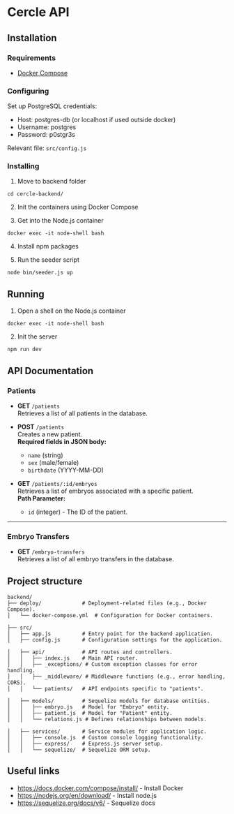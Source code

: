# Cercle API

## Installation

### Requirements
- [Docker Compose](https://docs.docker.com/compose/install/)

### Configuring
Set up PostgreSQL credentials:
* Host: postgres-db (or localhost if used outside docker)
* Username: postgres
* Password: p0stgr3s

Relevant file: `src/config.js`

### Installing
1. Move to backend folder
```
cd cercle-backend/
```

2. Init the containers using Docker Compose

3. Get into the Node.js container
```
docker exec -it node-shell bash
```

4. Install npm packages

5. Run the seeder script
```
node bin/seeder.js up
```

## Running
1. Open a shell on the Node.js container
```
docker exec -it node-shell bash
```

2. Init the server
```
npm run dev
```

## API Documentation

### Patients
- **GET** `/patients`  
  Retrieves a list of all patients in the database.

- **POST** `/patients`  
  Creates a new patient.  
  **Required fields in JSON body:**  
  - `name` (string)  
  - `sex` (male/female)  
  - `birthdate` (YYYY-MM-DD)

- **GET** `/patients/:id/embryos`  
  Retrieves a list of embryos associated with a specific patient.  
  **Path Parameter:**  
  - `id` (integer) - The ID of the patient.

---

### Embryo Transfers
- **GET** `/embryo-transfers`  
  Retrieves a list of all embryo transfers in the database.


## Project structure
```
backend/
├── deploy/             # Deployment-related files (e.g., Docker Compose).
│   └── docker-compose.yml  # Configuration for Docker containers.

├── src/                
│   ├── app.js          # Entry point for the backend application.
│   ├── config.js       # Configuration settings for the application.

│   ├── api/            # API routes and controllers.
│   │   ├── index.js    # Main API router.
│   │   ├── _exceptions/ # Custom exception classes for error handling.
│   │   ├── _middleware/ # Middleware functions (e.g., error handling, CORS).
│   │   └── patients/   # API endpoints specific to "patients".

│   ├── models/         # Sequelize models for database entities.
│   │   ├── embryo.js   # Model for "Embryo" entity.
│   │   ├── patient.js  # Model for "Patient" entity.
│   │   └── relations.js # Defines relationships between models.

│   ├── services/       # Service modules for application logic.
│   │   ├── console.js  # Custom console logging functionality.
│   │   ├── express/    # Express.js server setup.
│   │   └── sequelize/  # Sequelize ORM setup.
```

## Useful links
- https://docs.docker.com/compose/install/ - Install Docker
- https://nodejs.org/en/download/ - Install node.js
- https://sequelize.org/docs/v6/ - Sequelize docs